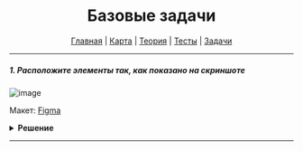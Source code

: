 <div align="center">

# Базовые задачи

[Главная](https://github.com/dollaween/junior-roadmap/)
|
[Карта](/roadmap/README.md)
|
[Теория](/theory/README.md)
|
[Тесты](/tests/README.md)
|
[Задачи](/tasks/README.md)

</div>

---

##### 1. Расположите элементы так, как показано на скриншоте

![image](https://user-images.githubusercontent.com/48933270/122679095-3071fe80-d1f2-11eb-994d-b2c48dd95686.png)

Макет: [Figma](https://www.figma.com/file/PnnS2RDlKkxS20vZGoKTRy/Examine?node-id=2%3A5)

<details><summary><b>Решение</b></summary>
<p>

```html

```

```css

```

</p>
</details>

---




